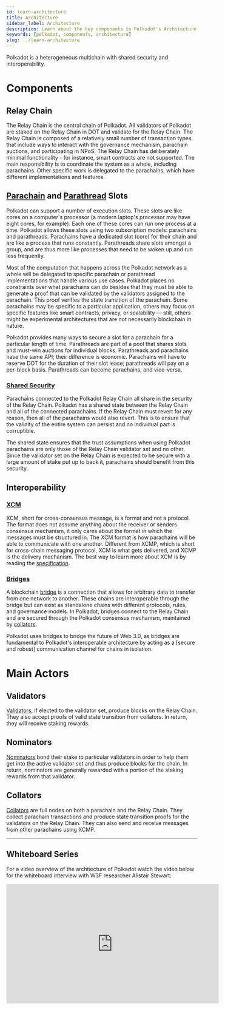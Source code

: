 ```yaml
---
id: learn-architecture
title: Architecture
sidebar_label: Architecture
description: Learn about the key components to Polkadot's Architecture.
keywords: [polkadot, components, architecture]
slug: ../learn-architecture
---
```


Polkadot is a heterogeneous multichain with shared security and interoperability.

# Components

## Relay Chain

The Relay Chain is the central chain of Polkadot. All validators of Polkadot are staked on the Relay
Chain in DOT and validate for the Relay Chain. The Relay Chain is composed of a relatively small
number of transaction types that include ways to interact with the governance mechanism, parachain
auctions, and participating in NPoS. The Relay Chain has deliberately minimal functionality - for
instance, smart contracts are not supported. The main responsibility is to coordinate the system as
a whole, including parachains. Other specific work is delegated to the parachains, which have
different implementations and features.

## [Parachain](learn-parachains.md) and [Parathread](learn-parathreads.md) Slots

Polkadot can support a number of execution slots. These slots are like cores on a computer's
processor (a modern laptop's processor may have eight cores, for example). Each one of these cores
can run one process at a time. Polkadot allows these slots using two subscription models: parachains
and parathreads. Parachains have a dedicated slot (core) for their chain and are like a process that
runs constantly. Parathreads share slots amongst a group, and are thus more like processes that need
to be woken up and run less frequently.

Most of the computation that happens across the Polkadot network as a whole will be delegated to
specific parachain or parathread implementations that handle various use cases. Polkadot places no
constraints over what parachains can do besides that they must be able to generate a proof that can
be validated by the validators assigned to the parachain. This proof verifies the state transition
of the parachain. Some parachains may be specific to a particular application, others may focus on
specific features like smart contracts, privacy, or scalability &mdash; still, others might be
experimental architectures that are not necessarily blockchain in nature.

Polkadot provides many ways to secure a slot for a parachain for a particular length of time.
Parathreads are part of a pool that shares slots and must-win auctions for individual blocks.
Parathreads and parachains have the same API; their difference is economic. Parachains will have to
reserve DOT for the duration of their slot lease; parathreads will pay on a per-block basis.
Parathreads can become parachains, and vice-versa.

### [Shared Security](learn-security.md)

Parachains connected to the Polkadot Relay Chain all share in the security of the Relay Chain.
Polkadot has a shared state between the Relay Chain and all of the connected parachains. If the
Relay Chain must revert for any reason, then all of the parachains would also revert. This is to
ensure that the validity of the entire system can persist and no individual part is corruptible.

The shared state ensures that the trust assumptions when using Polkadot parachains are only those of
the Relay Chain validator set and no other. Since the validator set on the Relay Chain is expected
to be secure with a large amount of stake put up to back it, parachains should benefit from this
security.

## Interoperability

### [XCM](learn-crosschain)

XCM, short for cross-consensus message, is a format and not a protocol. The format does not assume
anything about the receiver or senders consensus mechanism, it only cares about the format in which
the messages must be structured in. The XCM format is how parachains will be able to communicate
with one another. Different from XCMP, which is short for cross-chain messaging protocol, XCM is
what gets delivered, and XCMP is the delivery mechanism. The best way to learn more about XCM is by
reading the [specification](https://github.com/paritytech/xcm-format).

### [Bridges](learn-bridges.md)

A blockchain [bridge](../general/glossary.md#bridge) is a connection that allows for arbitrary data
to transfer from one network to another. These chains are interoperable through the bridge but can
exist as standalone chains with different protocols, rules, and governance models. In Polkadot,
bridges connect to the Relay Chain and are secured through the Polkadot consensus mechanism,
maintained by [collators](#collators).

Polkadot uses bridges to bridge the future of Web 3.0, as bridges are fundamental to Polkadot's
interoperable architecture by acting as a [secure and robust] communication channel for chains in
isolation.

# Main Actors

## Validators

[Validators](../general/glossary.md#validator), if elected to the validator set, produce blocks on
the Relay Chain. They also accept proofs of valid state transition from collators. In return, they
will receive staking rewards.

## Nominators

[Nominators](../general/glossary.md#nominator) bond their stake to particular validators in order to
help them get into the active validator set and thus produce blocks for the chain. In return,
nominators are generally rewarded with a portion of the staking rewards from that validator.

## Collators

[Collators](../general/glossary.md#collator) are full nodes on both a parachain and the Relay Chain.
They collect parachain transactions and produce state transition proofs for the validators on the
Relay Chain. They can also send and receive messages from other parachains using XCMP.

---

## Whiteboard Series

For a video overview of the architecture of Polkadot watch the video below for the whiteboard
interview with W3F researcher Alistair Stewart:

<iframe width="560" height="315" src="https://www.youtube.com/embed/xBfC6uTjvbM" frameBorder="0" allow="accelerometer; autoplay; encrypted-media; gyroscope; picture-in-picture" allowFullScreen></iframe>
